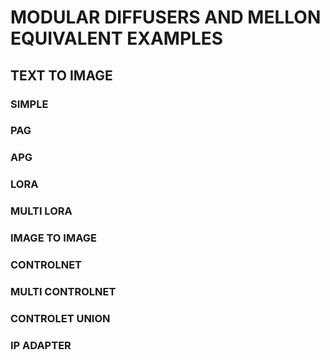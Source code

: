 # MODULAR DIFFUSERS AND MELLON EQUIVALENT EXAMPLES

## TEXT TO IMAGE

### SIMPLE

### PAG

### APG

### LORA

### MULTI LORA

### IMAGE TO IMAGE

### CONTROLNET

### MULTI CONTROLNET

### CONTROLET UNION

### IP ADAPTER
